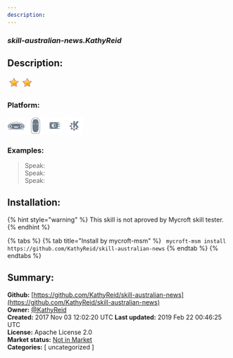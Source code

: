 ```yaml
---
description: 
---
```


### _skill-australian-news.KathyReid_  
## Description:  
  
![](../.gitbook/assets/star.png)![](../.gitbook/assets/star.png)  
### Platform:  
 ![Mark I](../.gitbook/assets/mark-1-icon.png)  ![Mark II](../.gitbook/assets/mark-2-icon.png)  ![Picroft](../.gitbook/assets/picroft-icon.png)  ![plasmoid](../.gitbook/assets/kde.png)   
### Examples:  
> Speak:  
> Speak:  
> Speak:  
  
## Installation:  
{% hint style="warning" %}
This skill is not aproved by Mycroft skill tester.
{% endhint %}
    
{% tabs %}
{% tab title="Install by mycroft-msm" %}
``` mycroft-msm install https://github.com/KathyReid/skill-australian-news```
{% endtab %}
  {% endtabs %}
    
## Summary:  
**Github:** [https://github.com/KathyReid/skill-australian-news](https://github.com/KathyReid/skill-australian-news)  
**Owner:** [@KathyReid](https://github.com/KathyReid)  
**Created:** 2017 Nov 03 12:02:20 UTC  **Last updated:** 2019 Feb 22 00:46:25 UTC  
**License:** Apache License 2.0  
**Market status:** [Not in Market](https://market.mycroft.ai/skill/)  
**Categories:** [ uncategorized ]   
